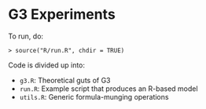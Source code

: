 # G3 Experiments

To run, do:

    > source("R/run.R", chdir = TRUE)

Code is divided up into:

* ``g3.R``: Theoretical guts of G3
* ``run.R``: Example script that produces an R-based model
* ``utils.R``: Generic formula-munging operations
